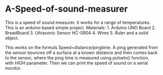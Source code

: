 # A-Speed-of-sound-measurer


This is a speed of sound measurer. It works for a range of temperatures. This is an arduino based simple project.
Materials:
          1. Arduino UNO Board
          2. BreadBoard
          3. Ultrasonic Sensor HC-SR04
          4. Wires
          5. Ruler and a solid object.
          
This works on the formuls Speed=distance/pingtime. A ping generated from the sensor bounces off a surface at a known distance and then comes back to the sensor, where the ping time is measured using pulseIn() function, with HIGH parameter. Then we can print the speed of sound on a serial monitor.          
